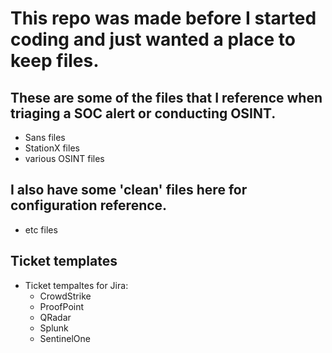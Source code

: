 # This repo was made before I started coding and just wanted a place to keep files.

## These are some of the files that I reference when triaging a SOC alert or conducting OSINT.

- Sans files
- StationX files
- various OSINT files

## I also have some 'clean' files here for configuration reference.

- etc files

## Ticket templates 

- Ticket tempaltes for Jira:
  - CrowdStrike
  - ProofPoint
  - QRadar
  - Splunk
  - SentinelOne
